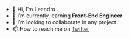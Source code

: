 - 👋 Hi, I’m Leandro
- 🌱 I’m currently learning <b>Front-End Engineer</b>
- 💞️ I’m looking to collaborate in any project 
- 📫 How to reach me on <a href="https://twitter.com/leanmarin1">Twitter</a> 

<!---
leanmarin/leanmarin is a ✨ special ✨ repository because its `README.md` (this file) appears on your GitHub profile.
You can click the Preview link to take a look at your changes.
--->
